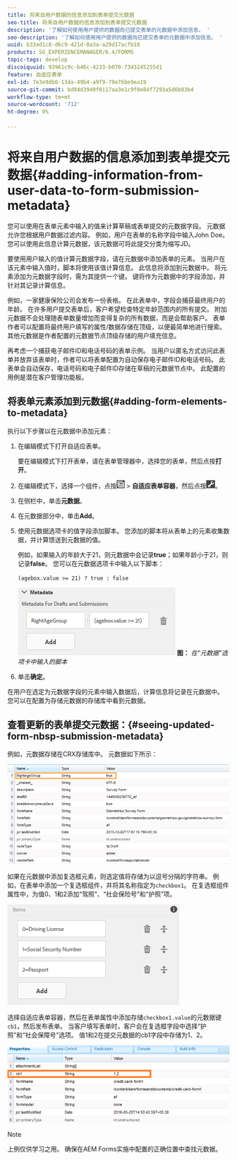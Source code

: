 ```yaml
---
title: 将来自用户数据的信息添加到表单提交元数据
seo-title: 将来自用户数据的信息添加到表单提交元数据
description: '了解如何使用用户提供的数据向已提交表单的元数据中添加信息。 '
seo-description: '了解如何使用用户提供的数据向已提交表单的元数据中添加信息。 '
uuid: b33ad1c8-d6c9-421d-8a3a-a29d17acfb18
products: SG_EXPERIENCEMANAGER/6.4/FORMS
topic-tags: develop
discoiquuid: 93961c9c-b46c-4233-b070-7343245255d1
feature: 自适应表单
exl-id: 7e3e9db6-13da-49b4-a9f9-79e76be9ea19
source-git-commit: bd94d3949f0117aa3e1c9f0e84f7293a5d6b03b4
workflow-type: tm+mt
source-wordcount: '712'
ht-degree: 0%

---
```


# 将来自用户数据的信息添加到表单提交元数据{#adding-information-from-user-data-to-form-submission-metadata}

您可以使用在表单元素中输入的值来计算草稿或表单提交的元数据字段。 元数据允许您根据用户数据过滤内容。 例如，用户在表单的名称字段中输入John Doe。 您可以使用此信息计算元数据，该元数据可将此提交分类为缩写JD。

要使用用户输入的值计算元数据字段，请在元数据中添加表单的元素。 当用户在该元素中输入值时，脚本将使用该值计算信息。 此信息将添加到元数据中。 将元素添加为元数据字段时，需为其提供一个键。 键将作为元数据中的字段添加，并针对其记录计算信息。

例如，一家健康保险公司会发布一份表格。 在此表单中，字段会捕获最终用户的年龄。 在许多用户提交表单后，客户希望检查特定年龄范围内的所有提交。 附加元数据不会处理随表单数量增加而变得复杂的所有数据，而是会帮助客户。 表单作者可以配置将最终用户填写的属性/数据存储在顶级，以便最简单地进行搜索。 其他元数据是作者配置的元数据节点顶级存储的用户填充信息。

再考虑一个捕获电子邮件ID和电话号码的表单示例。 当用户以匿名方式访问此表单并放弃该表单时，作者可以将表单配置为自动保存电子邮件ID和电话号码。 此表单会自动保存，电话号码和电子邮件ID存储在草稿的元数据节点中。 此配置的用例是潜在客户管理功能板。

## 将表单元素添加到元数据{#adding-form-elements-to-metadata}

执行以下步骤以在元数据中添加元素：

1. 在编辑模式下打开自适应表单。

   要在编辑模式下打开表单，请在表单管理器中，选择您的表单，然后点按&#x200B;**打开**。

1. 在编辑模式下，选择一个组件，点按![字段级别](assets/field-level.png) > **自适应表单容器**，然后点按![cmpr](assets/cmppr.png)。
1. 在侧栏中，单击&#x200B;**元数据**。
1. 在元数据部分中，单击&#x200B;**Add**。
1. 使用元数据选项卡的值字段添加脚本。 您添加的脚本将从表单上的元素收集数据，并计算馈送到元数据的值。

   例如，如果输入的年龄大于21，则元数据中会记录&#x200B;**true**；如果年龄小于21，则记录&#x200B;**false**。 您可以在元数据选项卡中输入以下脚本：

   `(agebox.value >= 21) ? true : false`

   ![元数据脚本](assets/add-element-metadata.png)
   **图：** *在“元数据”选项卡中输入的脚本*

1. 单击&#x200B;**确定**。

在用户在选定为元数据字段的元素中输入数据后，计算信息将记录在元数据中。 您可以在配置为存储元数据的存储库中看到元数据。

## 查看更新的表单提交元数据：{#seeing-updated-form-nbsp-submission-metadata}

例如，元数据存储在CRX存储库中。 元数据如下所示：

![元数据条目](assets/metadata-entry.png)

如果在元数据中添加复选框元素，则选定值将存储为以逗号分隔的字符串。 例如，在表单中添加一个复选框组件，并将其名称指定为`checkbox1`。 在复选框组件属性中，为值0、1和2添加“驾照”、“社会保险号”和“护照”项。

![存储复选框中的多个值](assets/checkbox-metadata.png)

选择自适应表单容器，然后在表单属性中添加存储`checkbox1.value`的元数据键`cb1`，然后发布表单。 当客户填写表单时，客户会在复选框字段中选择“护照”和“社会保障号”选项。 值1和2在提交元数据的cb1字段中存储为1、2。

![在复选框字段中选择的多个值的元数据条目](assets/metadata-entry-1.png)

>[!NOTE]
>
>上例仅供学习之用。 确保在AEM Forms实施中配置的正确位置中查找元数据。
